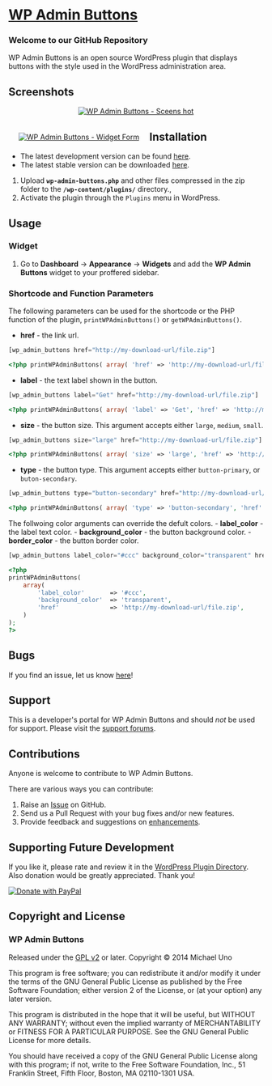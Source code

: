 # [WP Admin Buttons](http://wordpress.org/plugins/wp-admin-buttons/) #

### Welcome to our GitHub Repository

WP Admin Buttons is an open source WordPress plugin that displays buttons with the style used in the WordPress administration area.

## Screenshots ##

<p align="center">
	<a href="https://lh4.googleusercontent.com/-MhUfmqP17IE/VMdUBdI3YyI/AAAAAAAAB6c/5nowx4W4qBQ/s0/screen-shot.png" title="WP Admin Buttons - Sceens hot">
		<img src="https://lh4.googleusercontent.com/-MhUfmqP17IE/VMdUBdI3YyI/AAAAAAAAB6c/5nowx4W4qBQ/s144/screen-shot.png" alt="WP Admin Buttons - Sceens hot" />
	</a>
</p>

<div style="margin:20px; float:left">
	<a href="https://lh4.googleusercontent.com/-UAvhM8C_ut4/VMdUBXOjOWI/AAAAAAAAB6Y/AzdEUzPVczo/s0/screen-shot-2.png" title="WP Admin Buttons - Widget Form">
		<img src="https://lh4.googleusercontent.com/-UAvhM8C_ut4/VMdUBXOjOWI/AAAAAAAAB6Y/AzdEUzPVczo/s144/screen-shot-2.png" alt="WP Admin Buttons - Widget Form" />
	</a>
</div>    

## Installation ##

- The latest development version can be found [here](https://github.com/michaeluno/wp-admin-buttons/branches). 
- The latest stable version can be downloaded [here](http://downloads.wordpress.org/plugin/wp-admin-buttons.latest-stable.zip).

1. Upload **`wp-admin-buttons.php`** and other files compressed in the zip folder to the **`/wp-content/plugins/`** directory.,
2. Activate the plugin through the `Plugins` menu in WordPress.

## Usage ##

### Widget
1. Go to **Dashboard** -> **Appearance** -> **Widgets** and add the **WP Admin Buttons** widget to your proffered sidebar.

### Shortcode and Function Parameters
The following parameters can be used for the shortcode or the PHP function of the plugin, `printWPAdminButtons()` or `getWPAdminButtons()`.

- **href** - the link url.

```php
[wp_admin_buttons href="http://my-download-url/file.zip"]
```

```php
<?php printWPAdminButtons( array( 'href' => 'http://my-download-url/file.zip') ); ?>
```

- **label** - the text label shown in the button.

```php
[wp_admin_buttons label="Get" href="http://my-download-url/file.zip"]
```

```php
<?php printWPAdminButtons( array( 'label' => 'Get', 'href' => 'http://my-download-url/file.zip' ) ); ?>
```

- **size** - the button size. This argument accepts either `large`, `medium`, `small`.

```php
[wp_admin_buttons size="large" href="http://my-download-url/file.zip"]
```

```php
<?php printWPAdminButtons( array( 'size' => 'large', 'href' => 'http://my-download-url/file.zip' ) ); ?>
```

- **type** - the button type. This argument accepts either `button-primary`, or  `buton-secondary`.

```php
[wp_admin_buttons type="button-secondary" href="http://my-download-url/file.zip"]
```

```php
<?php printWPAdminButtons( array( 'type' => 'button-secondary', 'href' => 'http://my-download-url/file.zip' ) ); ?>
```

The follwoing color arguments can override the defult colors.
    - **label_color** - the label text color.
    - **background_color** - the button background color.
    - **border_color** - the button border color.

```php
[wp_admin_buttons label_color="#ccc" background_color="transparent" href="http://my-download-url/file.zip"]
```

```php
<?php 
printWPAdminButtons(
    array( 
        'label_color'       => '#ccc',
        'background_color'  => 'transparent',
        'href'              => 'http://my-download-url/file.zip',
    )
); 
?>
```

## Bugs ##
If you find an issue, let us know [here](https://github.com/michaeluno/wp-admin-buttons/issues)!

## Support ##
This is a developer's portal for WP Admin Buttons and should _not_ be used for support. Please visit the [support forums](http://wordpress.org/support/plugin/wp-admin-buttons).

## Contributions ##
Anyone is welcome to contribute to WP Admin Buttons.

There are various ways you can contribute:

1. Raise an [Issue](https://github.com/michaeluno/wp-admin-buttons/issues) on GitHub.
2. Send us a Pull Request with your bug fixes and/or new features.
3. Provide feedback and suggestions on [enhancements](https://github.com/michaeluno/wp-admin-buttons/issues?direction=desc&labels=Enhancement&page=1&sort=created&state=open).

## Supporting Future Development ##

If you like it, please rate and review it in the [WordPress Plugin Directory](http://wordpress.org/support/view/plugin-reviews/wp-admin-buttons?filter=5). Also donation would be greatly appreciated. Thank you!

[![Donate with PayPal](https://www.paypal.com/en_US/i/btn/x-click-but04.gif)](http://en.michaeluno.jp/donate) 

## Copyright and License ##

### WP Admin Buttons ###
Released under the [GPL v2](./LICENSE.txt) or later.
Copyright © 2014 Michael Uno

This program is free software; you can redistribute it and/or modify
it under the terms of the GNU General Public License as published by
the Free Software Foundation; either version 2 of the License, or
(at your option) any later version.

This program is distributed in the hope that it will be useful,
but WITHOUT ANY WARRANTY; without even the implied warranty of
MERCHANTABILITY or FITNESS FOR A PARTICULAR PURPOSE.  See the
GNU General Public License for more details.

You should have received a copy of the GNU General Public License along
with this program; if not, write to the Free Software Foundation, Inc.,
51 Franklin Street, Fifth Floor, Boston, MA 02110-1301 USA.